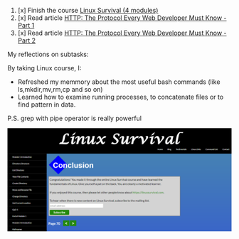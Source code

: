 1. [x] Finish the course [Linux Survival (4 modules)](https://linuxsurvival.com/)
2. [x] Read article [HTTP: The Protocol Every Web Developer Must Know - Part 1](https://code.tutsplus.com/tutorials/http-the-protocol-every-web-developer-must-know-part-1--net-31177)
3. [x] Read article [HTTP: The Protocol Every Web Developer Must Know - Part 2](https://code.tutsplus.com/tutorials/http-the-protocol-every-web-developer-must-know-part-2--net-31155)

My reflections on subtasks:

By taking Linux course, I:
* Refreshed my memmory about the most useful bash commands (like ls,mkdir,mv,rm,cp and so on)
* Learned how to examine running processes, to concatenate files or to find pattern in data.

P.S. grep with pipe operator is really powerful



![screenshot_for_linux_survival](linuxsurvival.png)
